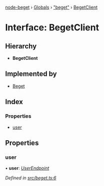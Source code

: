 [node-beget](../README.md) › [Globals](../globals.md) › ["beget"](../modules/_beget_.md) › [BegetClient](_beget_.begetclient.md)

# Interface: BegetClient

## Hierarchy

* **BegetClient**

## Implemented by

* [Beget](../classes/_beget_.beget.md)

## Index

### Properties

* [user](_beget_.begetclient.md#user)

## Properties

###  user

• **user**: *[UserEndpoint](../classes/_endpoints_user_.userendpoint.md)*

*Defined in [src/beget.ts:6](https://github.com/olehcambel/node-beget/blob/1fa682a/src/beget.ts#L6)*

